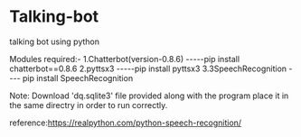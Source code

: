 # Talking-bot
talking bot using python

Modules required:-
  1.Chatterbot(version-0.8.6) -----pip install chatterbot==0.8.6
  2.pyttsx3                   -----pip install pyttsx3
  3.3SpeechRecognition          ---- pip install SpeechRecognition

Note: Download 'dq.sqlite3' file provided along with the program place it in the same directry  in order to run correctly.

reference:https://realpython.com/python-speech-recognition/

